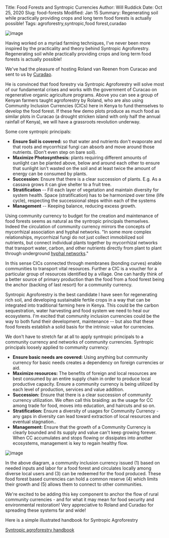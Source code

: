 Title: Food Forests and Syntropic Currencies
Author: Will Ruddick
Date: Oct 25, 2020
Slug: food-forests
Modified: Jan 15
Summary: Regenerating soil while practically providing crops and long term food forests is actually possible!
Tags: agroforestry,syntropic,food forest,curadao

![image](images/blog/food-forests1.webp)

Having worked on a myriad farming techniques, I've never been more
inspired by the practicality and theory behind Syntropic Agroforestry.
Regenerating soil while practically providing crops and long term food
forests is actually possible!

We've had the pleasure of hosting Roland van Reenen from Curacao and
sent to us by
[Curadao](https://twitter.com/Cura_DAO/status/1315367411042877450?s=20).

He is convinced that food forestry via Syntropic Agroforestry will solve
most of our fundamental crises and works with the government of Curacao
on regenerative organic agriculture programs. Above you can see a group
of Kenyan farmers taught agroforestry by Roland, who are also using
Community Inclusion Currencies (CICs) here in Kenya to fund themselves
to develop the food forest. If these few demo plots produce as much food
as similar plots in Curacao (a drought stricken island with only half
the annual rainfall of Kenya), we will have a grassroots revolution
underway.

Some core syntropic principals:

- **Ensure Soil is covered:** so that water and nutrients don't
  evaporate and that roots and mycorrhizal fungi can absorb and move
  around those nutrients. (Don't even step on bare soil).
- **Maximize Photosynthesis:** plants requiring different amounts of
  sunlight can be planted above, below and around each other to ensure
  that sunlight isn't wasted on the soil and at least twice the amount
  of energy can be consumed by plants.
- **Succession:** Ensure that there is a clear succession of plants.
  E.g. As a cassava grows it can give shelter to a fruit tree.
- **Stratification** -- Fill each layer of vegetation and maintain
  diversity for system health. Space (stratification) has to be
  harmonized over time (life cycle), respecting the successional steps
  within each of the systems
- **Management** -- Keeping balance, reducing excess growth.

Using community currency to budget for the creation and maintenance of
food forests seems as natural as the syntropic principals themselves.
Indeed the circulation of community currency mirrors the concepts of
mycorrhizal association and hyphal networks. "In some more complex
relationships, mycorrhizal fungi do not just collect immobilized soil
nutrients, but connect individual plants together by mycorrhizal
networks that transport water, carbon, and other nutrients directly from
plant to plant through underground [hyphal
networks](https://en.wikipedia.org/wiki/Mycorrhiza#cite_note-Simard2012-35)."

In this sense CICs connected through membranes (bonding curves) enable
communities to transport vital resources. Further a CIC is a voucher for
a particular group of resources identified by a village. One can hardly
think of a better source of primary production than the food from a food
forest being the anchor (backing of last resort) for a community
currency.

Syntropic Agroforestry is the best candidate I have seen for
regenerating rich soil, and developing sustainable fertile crops in a
way that can be integrated into traditional farming here in Kenya. This
could be the carbon sequestration, water harvesting and food system we
need to heal our ecosystems. I'm excited that community inclusion
currencies could be the way to both fund their development, maintenance
-- but also that these food forests establish a solid basis for the
intrinsic value for currencies.

We don't have to stretch far at all to apply syntropic principals to a
community currency and networks of community currencies. Syntropic
principals loosely applied to community currency:

- **Ensure basic needs are covered:** Using anything but community
  currency for basic needs creates a dependency on foreign currencies
  or aid.
- **Maximize resources:** The benefits of foreign and local resources
  are best consumed by an entire supply chain in order to produce
  local productive capacity. Ensure a community currency is being
  utilized by each level of production, services and value addition.
- **Succession:** Ensure that there is a clear succession of community
  currency utilization. We often call this braiding: as the usage for
  CC among trade for food, moves into education, and haircuts and so
  on.
- **Stratification:** Ensure a diversity of usages for Community
  Currency - any gaps in diversity can lead toward extraction of local
  resources and eventual stagnation..
- **Management:** Ensure that the growth of a Community Currency is
  clearly bounded and its supply and value can't keep growing forever.
  When CC accumulates and stops flowing or dissipates into another
  ecosystems, management is key to regain healthy flow.

![image](images/blog/food-forests113.webp)

In the above diagram, a community inclusion currency issued (1) based on
needed inputs and labor for a food forest and circulates locally among
diverse local users and (3) can be redeemed for the food produced. These
food forest based currencies can hold a common reserve (4) which limits
their growth and (5) allows them to connect to other communities.

We're excited to be adding this key component to anchor the flow of
rural community currencies - and for what it may mean for food security
and environmental restoration! Very appreciative to Roland and Curadao
for spreading these systems far and wide!

Here is a simple illustrated handbook for Syntropic Agroforestry

<a class="pdf-download" href="pdfs-downloadable/Syntropic agroforestry handbook.pdf"
           download="Syntropic agroforestry handbook">Syntropic agroforestry handbook</a>
